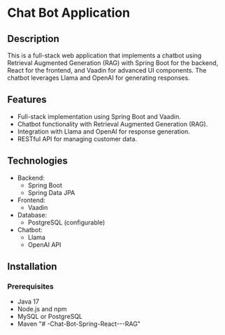 # Chat Bot Application

## Description

This is a full-stack web application that implements a chatbot using Retrieval Augmented Generation (RAG) with Spring Boot for the backend, React for the frontend, and Vaadin for advanced UI components. The chatbot leverages Llama and OpenAI for generating responses.

## Features

- Full-stack implementation using Spring Boot and Vaadin.
- Chatbot functionality with Retrieval Augmented Generation (RAG).
- Integration with Llama and OpenAI for response generation.
- RESTful API for managing customer data.

## Technologies

- Backend:
  - Spring Boot
  - Spring Data JPA
- Frontend:
  - Vaadin
- Database:
  - PostgreSQL (configurable)
- Chatbot:
  - Llama
  - OpenAI API

## Installation

### Prerequisites

- Java 17
- Node.js and npm
- MySQL or PostgreSQL
- Maven
"# -Chat-Bot-Spring-React---RAG" 
